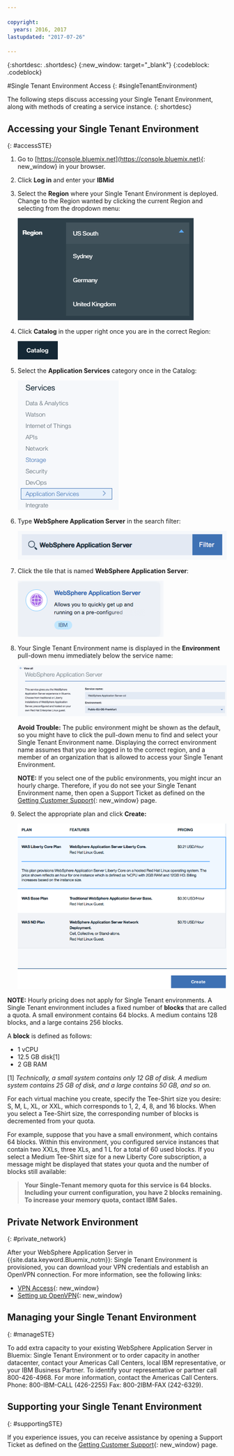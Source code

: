 ```yaml
---

copyright:
  years: 2016, 2017
lastupdated: "2017-07-26"

---
```


{:shortdesc: .shortdesc}
{:new_window: target="_blank"}
{:codeblock: .codeblock}

#Single Tenant Environment Access
{: #singleTenantEnvironment}


The following steps discuss accessing your Single Tenant Environment, along with methods of creating a service instance.
{: shortdesc}


## Accessing your Single Tenant Environment
{: #accessSTE}

1. Go to [https://console.bluemix.net](https://console.bluemix.net){: new_window} in your browser.
2. Click **Log in** and enter your **IBMid**
3. Select the **Region** where your Single Tenant Environment is deployed. Change to the Region wanted by clicking the current Region and selecting from the dropdown menu:

      ![alt text](images/myRegion.png "Regions from the dropdown menu")
4. Click **Catalog** in the upper right once you are in the correct Region:

      ![alt text](images/catalog.png "Catalog")

5. Select the **Application Services** category once in the Catalog:

    ![alt text](images/applicationServices.png "Application Services Category")

6. Type **WebSphere Application Server** in the search filter:

    ![alt text](images/filter.png "Search Filter")

7. Click the tile that is named **WebSphere Application Server**:

    ![alt text](images/iconWAS.png "WebSphere Application Server tile")

8. Your Single Tenant Environment name is displayed in the **Environment** pull-down menu immediately below the service name:

    ![alt text](images/environment.png "Single Tenant Environment name")

    **Avoid Trouble:** The public environment might be shown as the default, so you might have to click the pull-down menu to find and select your Single Tenant Environment name. Displaying the correct environment name assumes that you are logged in to the correct region, and a member of an organization that is allowed to access your Single Tenant Environment.

    **NOTE:** If you select one of the public environments, you might incur an hourly charge. Therefore, if you do not see your Single Tenant Environment name, then open a Support Ticket as defined on the [Getting Customer Support](https://console.bluemix.net/docs/support/index.html#contacting-support){: new_window} page.

9. Select the appropriate plan and click **Create:**

    ![alt text](images/createSTE.png "Choose a plan and create your service")


**NOTE:** Hourly pricing does not apply for Single Tenant environments. A Single Tenant environment includes a fixed number of **blocks** that are called a quota. A small environment contains 64 blocks. A medium contains 128 blocks, and a large contains 256 blocks.

A **block** is defined as follows:
  * 1 vCPU
  * 12.5 GB disk[1]
  * 2 GB RAM

[1] *Technically, a small system contains only 12 GB of disk. A medium system contains 25 GB of disk, and a large contains 50 GB, and so on.*

For each virtual machine you create, specify the Tee-Shirt size you desire: S, M, L, XL, or XXL, which corresponds to 1, 2, 4, 8, and 16 blocks. When you select a Tee-Shirt size, the corresponding number of blocks is decremented from your quota.

For example, suppose that you have a small environment, which contains 64 blocks. Within this environment, you configured service instances that contain two XXLs, three XLs, and 1 L for a total of 60 used blocks. If you select a Medium Tee-Shirt size for a new Liberty Core subscription, a message might be displayed that states your quota and the number of blocks still available:

> **Your Single-Tenant memory quota for this service is 64 blocks. Including your current configuration, you have 2 blocks remaining. To increase your memory quota, contact IBM Sales.**


## Private Network Environment
{: #private_network}

After your WebSphere Application Server in {{site.data.keyword.Bluemix_notm}}: Single Tenant Environment is provisioned, you can download your VPN credentials and establish an OpenVPN connection. For more information, see the following links:

* [VPN Access](https://console.bluemix.net/docs/services/ApplicationServeronCloud/networkEnvironment.html#vpnAccess){: new_window}
* [Setting up OpenVPN](https://console.bluemix.net/docs/services/ApplicationServeronCloud/systemAccess.html#setup_openvpn){: new_window}

## Managing your Single Tenant Environment
{: #manageSTE}

To add extra capacity to your existing WebSphere Application Server in Bluemix: Single Tenant Environment or to order capacity in another datacenter, contact your Americas Call Centers, local IBM representative, or your IBM Business Partner. To identify your representative or partner call 800-426-4968. For more information, contact the Americas Call Centers. Phone: 800-IBM-CALL (426-2255) Fax: 800-2IBM-FAX (242-6329).


## Supporting your Single Tenant Environment
{: #supportingSTE}

If you experience issues, you can receive assistance by opening a Support Ticket as defined on the [Getting Customer Support](https://console.bluemix.net/docs/support/index.html#contacting-support){: new_window} page.
